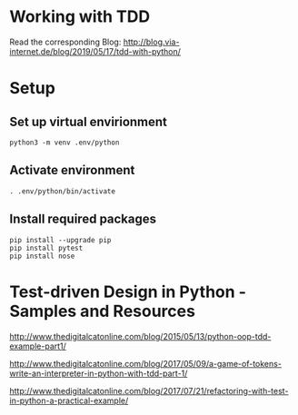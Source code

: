 # Working with TDD

Read the corresponding Blog: http://blog.via-internet.de/blog/2019/05/17/tdd-with-python/

# Setup

## Set up virtual envirionment

    python3 -m venv .env/python

## Activate environment

    . .env/python/bin/activate

## Install required packages

    pip install --upgrade pip
    pip install pytest
    pip install nose

# Test-driven Design in Python - Samples and Resources

http://www.thedigitalcatonline.com/blog/2015/05/13/python-oop-tdd-example-part1/


http://www.thedigitalcatonline.com/blog/2017/05/09/a-game-of-tokens-write-an-interpreter-in-python-with-tdd-part-1/

http://www.thedigitalcatonline.com/blog/2017/07/21/refactoring-with-test-in-python-a-practical-example/
